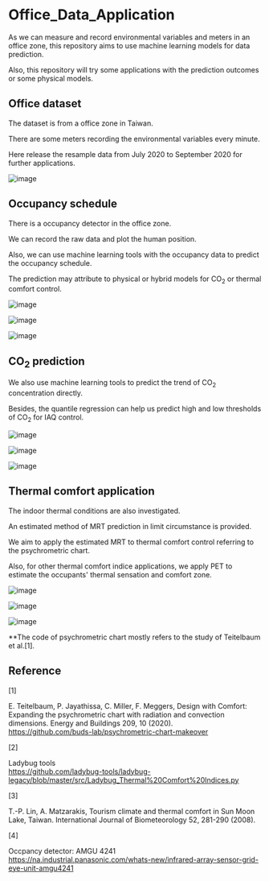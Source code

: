 # Office_Data_Application

As we can measure and record environmental variables and meters in an office zone, this repository aims to use machine learning models for data prediction.

Also, this repository will try some applications with the prediction outcomes or some physical models.



## Office dataset 

The dataset is from a office zone in Taiwan.

There are some meters recording the environmental variables every minute.

Here release the resample data from July 2020 to September 2020 for further applications.

![image](https://github.com/JackyWeng526/Office_Data_Application/blob/main/Images/Data_table.PNG)



## Occupancy schedule

There is a occupancy detector in the office zone.

We can record the raw data and plot the human position.

Also, we can use machine learning tools with the occupancy data to predict the occupancy schedule.

The prediction may attribute to physical or hybrid models for CO<sub>2</sub> or thermal comfort control.

![image](https://github.com/JackyWeng526/Office_Data_Application/blob/main/Images/Occ_sensor.png)

![image](https://github.com/JackyWeng526/Office_Data_Application/blob/main/Images/Occ_prediction.png)

![image](https://github.com/JackyWeng526/Office_Data_Application/blob/main/Images/Occ_prediction_example.png)


## CO<sub>2</sub> prediction

We also use machine learning tools to predict the trend of CO<sub>2</sub> concentration directly.

Besides, the quantile regression can help us predict high and low thresholds of CO<sub>2</sub> for IAQ control.

![image](https://github.com/JackyWeng526/Office_Data_Application/blob/main/Images/CO2_prediction.png)

![image](https://github.com/JackyWeng526/Office_Data_Application/blob/main/Images/CO2_prediction_example.png)

![image](https://github.com/JackyWeng526/Office_Data_Application/blob/main/Images/CO2_control.png)



## Thermal comfort application

The indoor thermal conditions are also investigated.

An estimated method of MRT prediction in limit circumstance is provided.

We aim to apply the estimated MRT to thermal comfort control referring to the psychrometric chart.

Also, for other thermal comfort indice applications, we apply PET to estimate the occupants' thermal sensation and comfort zone.

![image](https://github.com/JackyWeng526/Office_Data_Application/blob/main/Images/MRT_prediction.png)

![image](https://github.com/JackyWeng526/Office_Data_Application/blob/main/Images/Psychart_application.png)

![image](https://github.com/JackyWeng526/Office_Data_Application/blob/main/Images/PET_application.png)

**The code of psychrometric chart mostly refers to the study of Teitelbaum et al.[1].

## Reference
[1]

E. Teitelbaum, P. Jayathissa, C. Miller, F. Meggers, Design with Comfort: Expanding the psychrometric chart with radiation and convection dimensions. Energy and Buildings 209, 10 (2020).<br>
https://github.com/buds-lab/psychrometric-chart-makeover

[2]

Ladybug tools<br>
https://github.com/ladybug-tools/ladybug-legacy/blob/master/src/Ladybug_Thermal%20Comfort%20Indices.py

[3]

T.-P. Lin, A. Matzarakis, Tourism climate and thermal comfort in Sun Moon Lake, Taiwan. International Journal of Biometeorology 52, 281-290 (2008).

[4]

Occpancy detector: AMGU 4241<br>
https://na.industrial.panasonic.com/whats-new/infrared-array-sensor-grid-eye-unit-amgu4241
